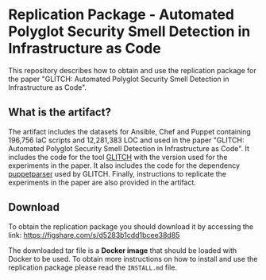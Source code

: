 # Replication Package - Automated Polyglot Security Smell Detection in Infrastructure as Code


This repository describes how to obtain and use the replication package for the paper "GLITCH: Automated Polyglot Security Smell Detection in Infrastructure as Code".

## What is the artifact?

The artifact includes the datasets for Ansible, Chef and Puppet containing 196,756 IaC scripts and 12,281,383 LOC and used in the paper "GLITCH: Automated Polyglot Security Smell Detection in Infrastructure as Code". It includes the code for the tool [GLITCH](https://github.com/sr-lab/GLITCH) with the version used for the experiments in the paper. It also includes the code for the dependency [puppetparser](https://github.com/Nfsaavedra/puppetparser) used by GLITCH. Finally, instructions to replicate the experiments in the paper are also provided in the artifact.

## Download

To obtain the replication package you should download it by accessing the link: https://figshare.com/s/d5283b1cdd1bcee38d85

The downloaded tar file is a **Docker image** that should be loaded with Docker to be used. To obtain more instructions on how to install and use the replication package please read the ``INSTALL.md`` file.
